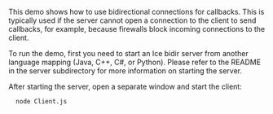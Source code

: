 This demo shows how to use bidirectional connections for callbacks.
This is typically used if the server cannot open a connection to the
client to send callbacks, for example, because firewalls block
incoming connections to the client.

To run the demo, first you need to start an Ice bidir server from
another language mapping (Java, C++, C#, or Python). Please refer to
the README in the server subdirectory for more information on starting
the server.

After starting the server, open a separate window and start the
client:

      node Client.js
